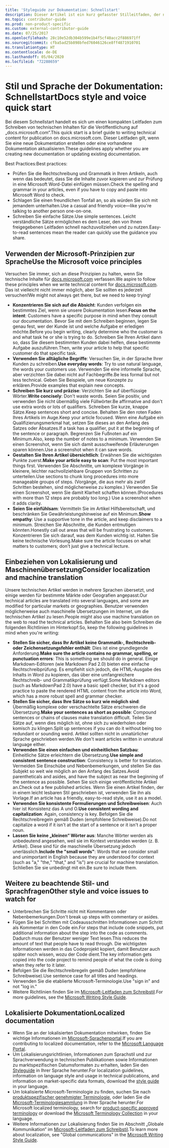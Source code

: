 ```yaml
---
title: 'Styleguide zur Dokumentation: Schnellstart'
description: Dieser Artikel ist ein kurz gefasster Stilleitfaden, der nur die wichtigsten Themen für den Einstieg in die Mitwirkung an docs.microsoft.com enthält.
ms.topic: contributor-guide
ms.prod: non-product-specific
ms.custom: external-contributor-guide
ms.date: 07/25/2017
ms.openlocfilehash: 28c10e52db304b599e1b4f5cf40acc2f886971ff
ms.sourcegitcommit: cfba5ad25b898bfed76046126ce8ff4871910701
ms.translationtype: HT
ms.contentlocale: de-DE
ms.lasthandoff: 05/04/2020
ms.locfileid: "72288659"
---
```

# <a name="docs-style-and-voice-quick-start"></a><span data-ttu-id="7af82-103">Stil und Sprache der Dokumentation: Schnellstart</span><span class="sxs-lookup"><span data-stu-id="7af82-103">Docs style and voice quick start</span></span>

<span data-ttu-id="7af82-104">Bei diesem Schnellstart handelt es sich um einen kompakten Leitfaden zum Schreiben von technischen Inhalten für die Veröffentlichung auf „docs.microsoft.com“.</span><span class="sxs-lookup"><span data-stu-id="7af82-104">This quick start is a brief guide to writing technical content for publication on docs.microsoft.com.</span></span> <span data-ttu-id="7af82-105">Dieser Leitfaden gilt, wenn Sie eine neue Dokumentation erstellen oder eine vorhandene Dokumentation aktualisieren.</span><span class="sxs-lookup"><span data-stu-id="7af82-105">These guidelines apply whether you are creating new documentation or updating existing documentation.</span></span>

<span data-ttu-id="7af82-106">Best Practices:</span><span class="sxs-lookup"><span data-stu-id="7af82-106">Best practices:</span></span>

- <span data-ttu-id="7af82-107">Prüfen Sie die Rechtschreibung und Grammatik in Ihren Artikeln, auch wenn das bedeutet, dass Sie die Inhalte zuvor kopieren und zur Prüfung in eine Microsoft Word-Datei einfügen müssen.</span><span class="sxs-lookup"><span data-stu-id="7af82-107">Check the spelling and grammar in your articles, even if you have to copy and paste into Microsoft Word to check.</span></span>
- <span data-ttu-id="7af82-108">Schlagen Sie einen freundlichen Tonfall an, so als würden Sie sich mit jemandem unterhalten.</span><span class="sxs-lookup"><span data-stu-id="7af82-108">Use a casual and friendly voice—like you're talking to another person one-on-one.</span></span>
- <span data-ttu-id="7af82-109">Schreiben Sie einfache Sätze.</span><span class="sxs-lookup"><span data-stu-id="7af82-109">Use simple sentences.</span></span> <span data-ttu-id="7af82-110">Leicht verständliche Sätze ermöglichen es dem Leser, den von Ihnen freigegebenen Leitfaden schnell nachzuvollziehen und zu nutzen.</span><span class="sxs-lookup"><span data-stu-id="7af82-110">Easy-to-read sentences mean the reader can quickly use the guidance you share.</span></span>

## <a name="use-the-microsoft-voice-principles"></a><span data-ttu-id="7af82-111">Verwenden der Microsoft-Prinzipien zur Sprache</span><span class="sxs-lookup"><span data-stu-id="7af82-111">Use the Microsoft voice principles</span></span>

<span data-ttu-id="7af82-112">Versuchen Sie immer, sich an diese Prinzipien zu halten, wenn Sie technische Inhalte für [docs.microsoft.com](https://docs.microsoft.com) verfassen.</span><span class="sxs-lookup"><span data-stu-id="7af82-112">We aspire to follow these principles when we write technical content for [docs.microsoft.com](https://docs.microsoft.com).</span></span> <span data-ttu-id="7af82-113">Das ist vielleicht nicht immer möglich, aber Sie sollten es jederzeit versuchen!</span><span class="sxs-lookup"><span data-stu-id="7af82-113">We might not always get there, but we need to keep trying!</span></span>

- <span data-ttu-id="7af82-114">**Konzentrieren Sie sich auf die Absicht**: Kunden verfolgen ein bestimmtes Ziel, wenn sie unsere Dokumentation lesen.</span><span class="sxs-lookup"><span data-stu-id="7af82-114">**Focus on the intent**: Customers have a specific purpose in mind when they consult our documentation.</span></span> <span data-ttu-id="7af82-115">Bevor Sie mit dem Schreiben beginnen, legen Sie genau fest, wer der Kunde ist und welche Aufgabe er erledigen möchte.</span><span class="sxs-lookup"><span data-stu-id="7af82-115">Before you begin writing, clearly determine who the customer is and what task he or she is trying to do.</span></span> <span data-ttu-id="7af82-116">Schreiben Sie Ihren Artikel dann so, dass Sie diesem bestimmten Kunden dabei helfen, diese bestimmte Aufgabe auszuführen.</span><span class="sxs-lookup"><span data-stu-id="7af82-116">Then, write your article to help that specific customer do that specific task.</span></span>
- <span data-ttu-id="7af82-117">**Verwenden Sie alltägliche Begriffe**: Versuchen Sie, in der Sprache Ihrer Kunden zu schreiben.</span><span class="sxs-lookup"><span data-stu-id="7af82-117">**Use everyday words**: Try to use natural language, the words your customers use.</span></span> <span data-ttu-id="7af82-118">Verwenden Sie eine informelle Sprache, aber verzichten Sie dabei nicht auf Fachbegriffe.</span><span class="sxs-lookup"><span data-stu-id="7af82-118">Be less formal but not less technical.</span></span> <span data-ttu-id="7af82-119">Geben Sie Beispiele, um neue Konzepte zu erklären.</span><span class="sxs-lookup"><span data-stu-id="7af82-119">Provide examples that explain new concepts.</span></span>
- <span data-ttu-id="7af82-120">**Schreiben Sie kurz und präzise**: Verzichten Sie auf überflüssige Wörter.</span><span class="sxs-lookup"><span data-stu-id="7af82-120">**Write concisely**: Don't waste words.</span></span> <span data-ttu-id="7af82-121">Seien Sie positiv, und verwenden Sie nicht übermäßig viele Füllwörter.</span><span class="sxs-lookup"><span data-stu-id="7af82-121">Be affirmative and don't use extra words or lots of qualifiers.</span></span> <span data-ttu-id="7af82-122">Schreiben Sie kurze, knappe Sätze.</span><span class="sxs-lookup"><span data-stu-id="7af82-122">Keep sentences short and concise.</span></span> <span data-ttu-id="7af82-123">Behalten Sie den roten Faden Ihres Artikels im Auge.</span><span class="sxs-lookup"><span data-stu-id="7af82-123">Keep your article focused.</span></span> <span data-ttu-id="7af82-124">Wenn eine Aufgabe ein Qualifizierungsmerkmal hat, setzen Sie dieses an den Anfang des Satzes oder Absatzes.</span><span class="sxs-lookup"><span data-stu-id="7af82-124">If a task has a qualifier, put it at the beginning of the sentence or paragraph.</span></span> <span data-ttu-id="7af82-125">Begrenzen Sie Fußnoten auf ein Minimum.</span><span class="sxs-lookup"><span data-stu-id="7af82-125">Also, keep the number of notes to a minimum.</span></span> <span data-ttu-id="7af82-126">Verwenden Sie einen Screenshot, wenn Sie sich damit ausschweifende Erläuterungen sparen können.</span><span class="sxs-lookup"><span data-stu-id="7af82-126">Use a screenshot when it can save words.</span></span>
- <span data-ttu-id="7af82-127">**Gestalten Sie Ihren Artikel übersichtlich**: Erwähnen Sie die wichtigsten Punkte zuerst.</span><span class="sxs-lookup"><span data-stu-id="7af82-127">**Make your article easy to scan**: Put the most important things first.</span></span> <span data-ttu-id="7af82-128">Verwenden Sie Abschnitte, um komplexe Vorgänge in kleinere, leichter nachvollziehbare Gruppen von Schritten zu unterteilen.</span><span class="sxs-lookup"><span data-stu-id="7af82-128">Use sections to chunk long procedures into more manageable groups of steps.</span></span> <span data-ttu-id="7af82-129">(Vorgänge, die aus mehr als zwölf Schritten bestehen, sind möglicherweise zu komplex.) Verwenden Sie einen Screenshot, wenn Sie damit Klarheit schaffen können.</span><span class="sxs-lookup"><span data-stu-id="7af82-129">(Procedures with more than 12 steps are probably too long.) Use a screenshot when it adds clarity.</span></span>
- <span data-ttu-id="7af82-130">**Seien Sie einfühlsam**: Vermitteln Sie im Artikel Hilfsbereitschaft, und beschränken Sie Gewährleistungshinweise auf ein Minimum.</span><span class="sxs-lookup"><span data-stu-id="7af82-130">**Show empathy**: Use a supportive tone in the article, and keep disclaimers to a minimum.</span></span> <span data-ttu-id="7af82-131">Streichen Sie Abschnitte, die Kunden entmutigen könnten.</span><span class="sxs-lookup"><span data-stu-id="7af82-131">Honestly call out areas that will be frustrating to customers.</span></span> <span data-ttu-id="7af82-132">Konzentrieren Sie sich darauf, was dem Kunden wichtig ist. Halten Sie keine technische Vorlesung.</span><span class="sxs-lookup"><span data-stu-id="7af82-132">Make sure the article focuses on what matters to customers; don't just give a technical lecture.</span></span>

## <a name="consider-localization-and-machine-translation"></a><span data-ttu-id="7af82-133">Einbeziehen von Lokalisierung und Maschinenübersetzung</span><span class="sxs-lookup"><span data-stu-id="7af82-133">Consider localization and machine translation</span></span>

<span data-ttu-id="7af82-134">Unsere technischen Artikel werden in mehrere Sprachen übersetzt, und einige werden für bestimmte Märkte oder Geografien angepasst.</span><span class="sxs-lookup"><span data-stu-id="7af82-134">Our technical articles are translated into several languages, and some are modified for particular markets or geographies.</span></span> <span data-ttu-id="7af82-135">Benutzer verwenden möglicherweise auch maschinelle Übersetzungen im Internet, um die technischen Artikel zu lesen.</span><span class="sxs-lookup"><span data-stu-id="7af82-135">People might also use machine translation on the web to read the technical articles.</span></span> <span data-ttu-id="7af82-136">Behalten Sie also beim Schreiben die folgenden Richtlinien im Hinterkopf:</span><span class="sxs-lookup"><span data-stu-id="7af82-136">So, keep the following guidelines in mind when you're writing:</span></span>

- <span data-ttu-id="7af82-137">**Stellen Sie sicher, dass Ihr Artikel keine Grammatik-, Rechtschreib- oder Zeichensetzungsfehler enthält**: Dies ist eine grundlegende Anforderung.</span><span class="sxs-lookup"><span data-stu-id="7af82-137">**Make sure the article contains no grammar, spelling, or punctuation errors**: This is something we should do in general.</span></span> <span data-ttu-id="7af82-138">Einige Markdown-Editoren (wie Markdown Pad 2.0) bieten eine einfache Rechtschreibprüfung. Es empfiehlt sich jedoch, die HTML-Ausgabe des Inhalts in Word zu kopieren, das über eine umfangreichere Rechtschreib- und Grammatikprüfung verfügt.</span><span class="sxs-lookup"><span data-stu-id="7af82-138">Some Markdown editors (such as MarkdownPad 2.0) have a basic spell checker, but it's a good practice to paste the rendered HTML content from the article into Word, which has a more robust spell and grammar checker.</span></span>
- <span data-ttu-id="7af82-139">**Stellen Sie sicher, dass Ihre Sätze so kurz wie möglich sind**: Übermäßig komplexe oder verschachtelte Sätze erschweren die Übersetzung.</span><span class="sxs-lookup"><span data-stu-id="7af82-139">**Make your sentences as short as possible**: Compound sentences or chains of clauses make translation difficult.</span></span> <span data-ttu-id="7af82-140">Teilen Sie Sätze auf, wenn dies möglich ist, ohne sich zu wiederholen oder komisch zu klingen.</span><span class="sxs-lookup"><span data-stu-id="7af82-140">Split up sentences if you can do it without being too redundant or sounding weird.</span></span> <span data-ttu-id="7af82-141">Artikel sollten nicht in unnatürlicher Sprache geschrieben werden.</span><span class="sxs-lookup"><span data-stu-id="7af82-141">We don't want articles written in unnatural language either.</span></span>
- <span data-ttu-id="7af82-142">**Verwenden Sie einen einfachen und einheitlichen Satzbau**: Einheitliche Sätze erleichtern die Übersetzung.</span><span class="sxs-lookup"><span data-stu-id="7af82-142">**Use simple and consistent sentence construction**: Consistency is better for translation.</span></span> <span data-ttu-id="7af82-143">Vermeiden Sie Einschübe und Nebenbemerkungen, und stellen Sie das Subjekt so weit wie möglich an den Anfang des Satzes.</span><span class="sxs-lookup"><span data-stu-id="7af82-143">Avoid parentheticals and asides, and have the subject as near the beginning of the sentence as possible.</span></span> <span data-ttu-id="7af82-144">Sehen Sie sich einige veröffentlichte Artikel an.</span><span class="sxs-lookup"><span data-stu-id="7af82-144">Check out a few published articles.</span></span> <span data-ttu-id="7af82-145">Wenn Sie einen Artikel finden, der in einem leicht lesbaren Stil geschrieben ist, verwenden Sie ihn als Vorlage.</span><span class="sxs-lookup"><span data-stu-id="7af82-145">If an article has a friendly, easy-to-read style, use it as a model.</span></span>
- <span data-ttu-id="7af82-146">**Verwenden Sie konsistente Formulierungen und Schreibweisen**: Auch hier ist Konsistenz das A und O.</span><span class="sxs-lookup"><span data-stu-id="7af82-146">**Use consistent wording and capitalization**: Again, consistency is key.</span></span> <span data-ttu-id="7af82-147">Befolgen Sie die Rechtschreibregeln gemäß Duden (empfohlene Schreibweise).</span><span class="sxs-lookup"><span data-stu-id="7af82-147">Do not capitalize a word if it isn't at the start of a sentence or it isn't a proper noun.</span></span>
- <span data-ttu-id="7af82-148">**Lassen Sie keine „kleinen“ Wörter aus**: Manche Wörter werden als unbedeutend angesehen, weil sie im Kontext verstanden werden (z. B. Artikel). Diese sind für die maschinelle Übersetzung jedoch unerlässlich.</span><span class="sxs-lookup"><span data-stu-id="7af82-148">**Include the "small words"**: Words that we consider small and unimportant in English because they are understood for context (such as "a," "the," "that," and "is") are crucial for machine translation.</span></span> <span data-ttu-id="7af82-149">Schließen Sie sie unbedingt mit ein.</span><span class="sxs-lookup"><span data-stu-id="7af82-149">Be sure to include them.</span></span>

## <a name="other-style-and-voice-issues-to-watch-for"></a><span data-ttu-id="7af82-150">Weitere zu beachtende Stil- und Sprachfragen</span><span class="sxs-lookup"><span data-stu-id="7af82-150">Other style and voice issues to watch for</span></span>

- <span data-ttu-id="7af82-151">Unterbrechen Sie Schritte nicht mit Kommentaren oder Nebenbemerkungen.</span><span class="sxs-lookup"><span data-stu-id="7af82-151">Don't break up steps with commentary or asides.</span></span>
- <span data-ttu-id="7af82-152">Fügen Sie bei Schritten mit Codeausschnitten Informationen zum Schritt als Kommentar in den Code ein.</span><span class="sxs-lookup"><span data-stu-id="7af82-152">For steps that include code snippets, put additional information about the step into the code as comments.</span></span> <span data-ttu-id="7af82-153">Dadurch muss der Benutzer weniger Text lesen.</span><span class="sxs-lookup"><span data-stu-id="7af82-153">This reduces the amount of text that people have to read through.</span></span> <span data-ttu-id="7af82-154">Die wichtigsten Informationen werden in das Codeprojekt kopiert, damit Benutzer auch später noch wissen, wozu der Code dient.</span><span class="sxs-lookup"><span data-stu-id="7af82-154">The key information gets copied into the code project to remind people of what the code is doing when they refer to it later.</span></span>
- <span data-ttu-id="7af82-155">Befolgen Sie die Rechtschreibregeln gemäß Duden (empfohlene Schreibweise).</span><span class="sxs-lookup"><span data-stu-id="7af82-155">Use sentence case for all titles and headings.</span></span>
- <span data-ttu-id="7af82-156">Verwenden Sie die etablierte Microsoft-Terminologie.</span><span class="sxs-lookup"><span data-stu-id="7af82-156">Use "sign in" and not "log in."</span></span>
- <span data-ttu-id="7af82-157">Weitere Richtlinien finden Sie im [Microsoft-Leitfaden zum Schreibstil](https://docs.microsoft.com/style-guide/welcome).</span><span class="sxs-lookup"><span data-stu-id="7af82-157">For more guidelines, see the [Microsoft Writing Style Guide](https://docs.microsoft.com/style-guide/welcome).</span></span>

## <a name="localized-documentation"></a><span data-ttu-id="7af82-158">Lokalisierte Dokumentation</span><span class="sxs-lookup"><span data-stu-id="7af82-158">Localized documentation</span></span>

- <span data-ttu-id="7af82-159">Wenn Sie an der lokalisierten Dokumentation mitwirken, finden Sie wichtige Informationen im [Microsoft-Sprachenportal](https://www.microsoft.com/Language/Default.aspx).</span><span class="sxs-lookup"><span data-stu-id="7af82-159">If you are contributing to localized documentation, refer to the [Microsoft Language Portal](https://www.microsoft.com/Language/Default.aspx).</span></span>
- <span data-ttu-id="7af82-160">Um Lokalisierungsrichtlinien, Informationen zum Sprachstil und zur Sprachverwendung in technischen Publikationen sowie Informationen zu marktspezifischen Datumsformaten zu erhalten, laden Sie den [Styleguide](https://www.microsoft.com/Language/StyleGuides) in Ihrer Sprache herunter.</span><span class="sxs-lookup"><span data-stu-id="7af82-160">For localization guidelines, information on language style and usage in technical publications, and information on market-specific data formats, download the [style guide](https://www.microsoft.com/Language/StyleGuides) in your language.</span></span>
- <span data-ttu-id="7af82-161">Um lokalisierte Microsoft-Terminologie zu finden, suchen Sie nach [produktspezifischer genehmigter Terminologie](https://www.microsoft.com/Language/Default.aspx), oder laden Sie die [Microsoft-Terminologiesammlung](https://www.microsoft.com/language/Terminology) in Ihrer Sprache herunter.</span><span class="sxs-lookup"><span data-stu-id="7af82-161">For Microsoft localized terminology, search for [product-specific approved terminology](https://www.microsoft.com/Language/Default.aspx) or download the [Microsoft Terminology Collection](https://www.microsoft.com/language/Terminology) in your language.</span></span>
- <span data-ttu-id="7af82-162">Weitere Informationen zur Lokalisierung finden Sie im Abschnitt „Globale Kommunikation“ im [Microsoft-Leitfaden zum Schreibstil](https://docs.microsoft.com/style-guide/global-communications).</span><span class="sxs-lookup"><span data-stu-id="7af82-162">To learn more about localization, see "Global communications" in the [Microsoft Writing Style Guide](https://docs.microsoft.com/style-guide/global-communications).</span></span>
